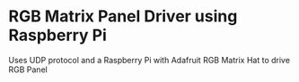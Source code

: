 # RGB Matrix Panel Driver using Raspberry Pi
Uses UDP protocol and a Raspberry Pi with Adafruit RGB Matrix Hat to drive RGB Panel
